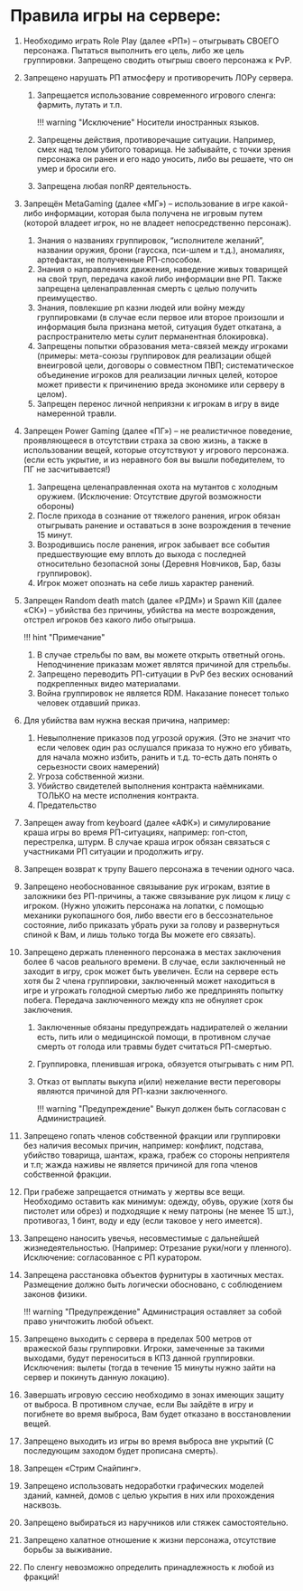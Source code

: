 # Правила игры на сервере:

1. Необходимо играть Role Play (далее «РП») – отыгрывать СВОЕГО персонажа. Пытаться выполнить его цель, либо же цель группировки. Запрещено сводить отыгрыш своего персонажа к PvP.
2. Запрещено нарушать РП атмосферу и противоречить ЛОРу сервера.

    1. Запрещается использование современного игрового сленга: фармить, лутать и т.п.

        !!! warning "Исключение"
            Носители иностранных языков.

    2. Запрещены действия, противоречащие ситуации. Например, смех над телом убитого товарища. Не забывайте, с точки зрения персонажа он ранен и его надо уносить, либо вы решаете, что он умер и бросили его.
    3. Запрещена любая nonRP деятельность.

3. Запрещён MetaGaming (далее «МГ») – использование в игре какой-либо информации, которая была получена не игровым путем (которой владеет игрок, но не владеет непосредственно персонаж).

    1. Знания о названиях группировок, “исполнителе желаний”, названии оружия, брони (гаусска, пси-шлем и т.д.), аномалиях, артефактах, не полученные РП-способом.
    2. Знания о направлениях движения, наведение живых товарищей на свой труп, передача какой либо информации вне РП. Также запрещена целенаправленная смерть с целью получить преимущество.  
    3. Знания, повлекшие рп казни людей или войну между группировками (в случае если первое или второе произошли и информация была признана метой, ситуация будет откатана, а распространителю меты сулит перманентная блокировка).
    4. Запрещены попытки образования мета-связей между игроками (примеры: мета-союзы группировок для реализации общей внеигровой цели, договоры о совместном ПВП; систематическое объединение игроков для реализации личных целей, которое может привести к причинению вреда экономике или серверу в целом).
    5. Запрещен перенос личной неприязни к игрокам в игру в виде намеренной травли.

4. Запрещен Power Gaming (далее «ПГ») – не реалистичное поведение, проявляющееся в отсутствии страха за свою жизнь, а также в использовании вещей, которые отсутствуют у игрового персонажа. (если есть укрытие, и из неравного боя вы вышли победителем, то ПГ не засчитывается!)

    1. Запрещена целенаправленная охота на мутантов с холодным оружием. (Исключение: Отсутствие другой возможности обороны)
    2. После прихода в сознание от тяжелого ранения, игрок обязан отыгрывать ранение и оставаться в зоне возрождения в течение 15 минут.
    3. Возродившись после ранения, игрок забывает все события предшествующие ему вплоть до выхода с последней относительно безопасной зоны (Деревня Новчиков, Бар, базы группировок).
    4. Игрок может опознать на себе лишь характер ранений.

5. Запрещен Random death match (далее «РДМ») и Spawn Kill (далее «СК») – убийства без причины, убийства на месте возрождения, отстрел игроков без какого либо отыгрыша.

    !!! hint "Примечание"
   1. В случае стрельбы по вам, вы можете открыть ответный огонь. Неподчинение приказам может являтся причиной для стрельбы.  
   2. Запрещено переводить РП-ситуации в PvP без веских оснований подкрепленных видео материалами.  
   3. Война группировок не является RDM. Наказание понесет только человек отдавший приказ.

6. Для убийства вам нужна веская причина, например:

    1. Невыполнение приказов под угрозой оружия. (Это не значит что если человек один раз ослушался приказа то нужно его убивать, для начала можно избить, ранить и т.д. то-есть дать понять о серьезности своих намерений)
    2. Угроза собственной жизни.
    3. Убийство свидетелей выполнения контракта наёмниками. ТОЛЬКО на месте исполнения контракта.
    4. Предательство

7. Запрещен away from keyboard (далее «АФК») и симулирование краша игры во время РП-ситуациях, например: гоп-стоп, перестрелка, штурм. В случае краша игрок обязан связаться с участниками РП ситуации и продолжить игру.
8. Запрещен возврат к трупу Вашего персонажа в течении одного часа.
9. Запрещено необоснованное связывание рук игрокам, взятие в заложники без РП-причины, а также связывание рук лицом к лицу с игроком. (Нужно уложить персонажа на лопатки, с помощью механики рукопашного боя, либо ввести его в бессознательное состояние, либо приказать убрать руки за голову и развернуться спиной к Вам, и лишь только тогда Вы можете его связать).
10. Запрещено держать плененного персонажа в местах заключения более 6 часов реального времени. В случае, если заключенный не заходит в игру, срок может быть увеличен. Если на сервере есть хотя бы 2 члена группировки, заключенный может находиться в игре и угрожать голодной смертью либо же предпринять попытку побега. Передача заключенного между кпз не обнуляет срок заключения.

    1. Заключенные обязаны предупреждать надзирателей о желании есть, пить или о медицинской помощи, в противном случае смерть от голода или травмы будет считаться РП-смертью.
    2. Группировка, пленившая игрока, обязуется отыгрывать с ним РП.
    3. Отказ от выплаты выкупа и(или) нежелание вести переговоры являются причиной для РП-казни заключенного.

        !!! warning "Предупреждение"
            Выкуп должен быть согласован с Администрацией.

11. Запрещено гопать членов собственной фракции или группировки без наличия весомых причин, например: конфликт, подстава, убийство товарища, шантаж, кража, грабеж со стороны неприятеля и т.п; жажда наживы не является причиной для гопа членов собственной фракции.
12. При грабеже запрещается отнимать у жертвы все вещи. Необходимо оставить как минимум: одежду, обувь, оружие (хотя бы пистолет или обрез) и подходящие к нему патроны (не менее 15 шт.), противогаз, 1 бинт, воду и еду (если таковое у него имеется).
14. Запрещено наносить увечья, несовместимые с дальнейшей жизнедеятельностью. (Например: Отрезание руки/ноги у пленного). Исключение: согласованное с РП куратором.
15. Запрещена расстановка объектов фурнитуры в хаотичных местах. Размещение должно быть логически обосновано, с соблюдением законов физики.

    !!! warning "Предупреждение"
        Администрация оставляет за собой право уничтожить любой объект.

16. Запрещено выходить с сервера в пределах 500 метров от вражеской базы группировки. Игроки, замеченные за такими выходами, будут переноситься в КПЗ данной группировки. Исключения: вылеты (тогда в течение 15 минуты нужно зайти на сервер и покинуть данную локацию).
17. Завершать игровую сессию необходимо в зонах имеющих защиту от выброса. В противном случае, если Вы зайдёте в игру и погибнете во время выброса, Вам будет отказано в восстановлении вещей.  
18. Запрещено выходить из игры во время выброса вне укрытий (С последующим заходом будет прописана смерть).
19. Запрещен «Стрим Снайпинг».
20. Запрещено использовать недоработки графических моделей зданий, камней, домов с целью укрытия в них или прохождения насквозь.
21. Запрещено выбираться из наручников или стяжек самостоятельно.
22. Запрещено халатное отношение к жизни персонажа, отсутствие борьбы за выживание.
23. По сленгу невозможно определить принадлежность к любой из фракций!
